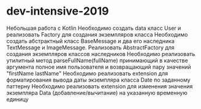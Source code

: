 # dev-intensive-2019
Небольшая работа с Kotlin
Необходимо создать data класс User и реализовать Factory для создания экземпляров класса
Необходимо создать абстрактный класс BaseMessage и два его наследника TextMessage и ImageMessage. Реализовать AbstractFactory для создания экземпляров классов наследников
Необходимо реализовать утилитный метод parseFullName(fullName) принимающий в качестве аргумента полное имя пользователя и возвращающий пару значений "firstName lastName"
Необходимо реализовать extension для форматирования вывода даты экземпляра класса Date по заданному паттерну
Необходимо реализовать extension для изменения значения экземпляра Data (добавление/вычитание) на указанную временную единицу
